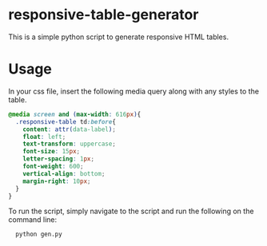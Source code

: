 # responsive-table-generator

This is a simple python script to generate responsive HTML tables.

# Usage
In your css file, insert the following media query along with any styles to the table.
```css
@media screen and (max-width: 616px){
  .responsive-table td:before{
    content: attr(data-label);
    float: left;
    text-transform: uppercase;
    font-size: 15px;
    letter-spacing: 1px;
    font-weight: 600;
    vertical-align: bottom;
    margin-right: 10px;
  }
}
```

To run the script, simply navigate to the script and run the following on the command line:
``` shell
  python gen.py
```
